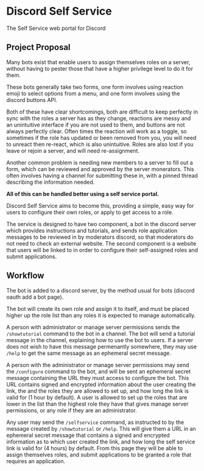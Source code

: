 # Discord Self Service

The Self Service web portal for Discord

## Project Proposal

Many bots exist that enable users to assign themselves roles on a server, without having to pester those that have a higher privilege level to do it for them.

These bots generally take two forms, one form involves using reaction emoji to select options from a menu, and one form involves using the discord buttons API.

Both of these have clear shortcomings, both are difficult to keep perfectly in sync with the roles a server has as they change, reactions are messy and an unintuitive interface if you are not used to them, and buttons are not always perfectly clear. Often times the reaction will work as a toggle, so sometimes if the role has updated or been removed from you, you will need to unreact then re-react, which is also unintuitive. Roles are also lost if you leave or rejoin a server, and will need re-assignment.

Another common problem is needing new members to a server to fill out a form, which can be reviewed and approved by the server monerators. This often involves having a channel for submitting these in, with a pinned thread describing the information needed.

**All of this can be handled better using a self service portal.**

Discord Self Service aims to become this, providing a simple, easy way for users to configure their own roles, or apply to get access to a role.

The service is designed to have two component, a bot in the discord server which provides instructions and tutorials, and sends role application messages to be reviewed in by moderators discord, so that moderators do not need to check an external website. The second component is a website that users will be linked to in order to configure their self-assigned roles and submit applications.

## Workflow

The bot is added to a discord server, by the method usual for bots (discord oauth add a bot page).

The bot will create its own role and assign it to itself, and must be placed higher up the role list than any roles it is expected to manage automatically.

A person with administrator or manage server permissions sends the `/showtutorial` command to the bot in a channel. The bot will send a tutorial message in the channel, explaining how to use the bot to users. If a server does not wish to have this message permenantly somewhere, they may use `/help` to get the same message as an ephemeral secret message.

A person with the administrator or manage server permissions may send the `/configure` command to the bot, and will be sent an ephemeral secret message containing the URL they must access to configure the bot. This URL contains signed and encrypted information about the user creating the link, the and the roles they are allowed to set up, and how long the link is valid for (1 hour by default). A user is allowed to set up the roles that are lower in the list than the highest role they have that gives manage server permissions, or any role if they are an administrator.

Any user may send the `/selfservice` command, as instructed to by the message created by `/showtutorial` or `/help`. This will give them a URL in an ephemeral secret message that contains a signed and encrypted information as to which user created the link, and how long the self service link is valid for (4 hours) by default. From this page they will be able to assign themselves roles, and submit applications to be granted a role that requires an application.
